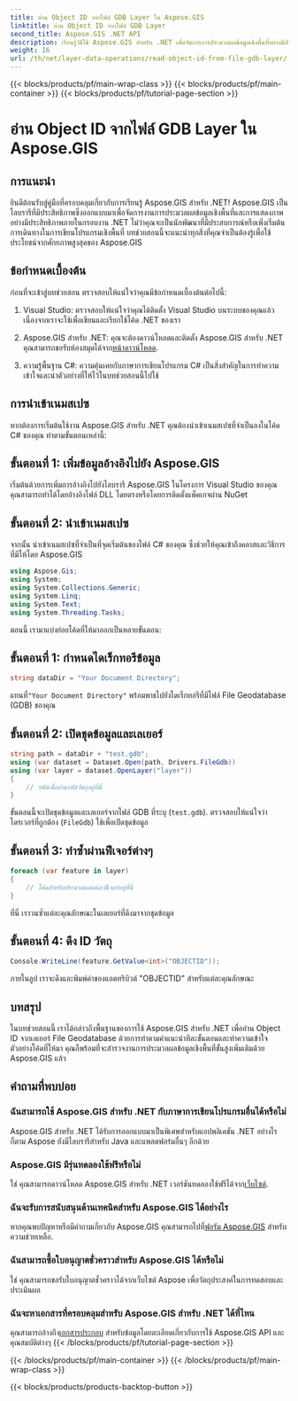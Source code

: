 ```yaml
---
title: อ่าน Object ID จากไฟล์ GDB Layer ใน Aspose.GIS
linktitle: อ่าน Object ID จากไฟล์ GDB Layer
second_title: Aspose.GIS .NET API
description: เรียนรู้วิธีใช้ Aspose.GIS สำหรับ .NET เพื่อจัดการการประมวลผลข้อมูลเชิงพื้นที่อย่างมีประสิทธิภาพ มีบทแนะนำที่ครอบคลุมและคำแนะนำจากผู้เชี่ยวชาญ
weight: 16
url: /th/net/layer-data-operations/read-object-id-from-file-gdb-layer/
---
```


{{< blocks/products/pf/main-wrap-class >}}
{{< blocks/products/pf/main-container >}}
{{< blocks/products/pf/tutorial-page-section >}}

# อ่าน Object ID จากไฟล์ GDB Layer ใน Aspose.GIS

## การแนะนำ
ยินดีต้อนรับสู่คู่มือที่ครอบคลุมเกี่ยวกับการเรียนรู้ Aspose.GIS สำหรับ .NET! Aspose.GIS เป็นไลบรารีที่มีประสิทธิภาพซึ่งออกแบบมาเพื่อจัดการงานการประมวลผลข้อมูลเชิงพื้นที่และการแสดงภาพอย่างมีประสิทธิภาพภายในกรอบงาน .NET ไม่ว่าคุณจะเป็นนักพัฒนาที่มีประสบการณ์หรือเพิ่งเริ่มต้นการเดินทางในการเขียนโปรแกรมเชิงพื้นที่ บทช่วยสอนนี้จะแนะนำทุกสิ่งที่คุณจำเป็นต้องรู้เพื่อใช้ประโยชน์จากศักยภาพสูงสุดของ Aspose.GIS
## ข้อกำหนดเบื้องต้น
ก่อนที่จะเข้าสู่บทช่วยสอน ตรวจสอบให้แน่ใจว่าคุณมีข้อกำหนดเบื้องต้นต่อไปนี้:
1. Visual Studio: ตรวจสอบให้แน่ใจว่าคุณได้ติดตั้ง Visual Studio บนระบบของคุณแล้ว เนื่องจากเราจะใช้เพื่อเขียนและเรียกใช้โค้ด .NET ของเรา
   
2.  Aspose.GIS สำหรับ .NET: คุณจะต้องดาวน์โหลดและติดตั้ง Aspose.GIS สำหรับ .NET คุณสามารถขอรับห้องสมุดได้จาก[หน้าดาวน์โหลด](https://releases.aspose.com/gis/net/).
3. ความรู้พื้นฐาน C#: ความคุ้นเคยกับภาษาการเขียนโปรแกรม C# เป็นสิ่งสำคัญในการทำความเข้าใจและนำตัวอย่างที่ให้ไว้ในบทช่วยสอนนี้ไปใช้

## การนำเข้าเนมสเปซ
หากต้องการเริ่มต้นใช้งาน Aspose.GIS สำหรับ .NET คุณต้องนำเข้าเนมสเปซที่จำเป็นลงในโค้ด C# ของคุณ ทำตามขั้นตอนเหล่านี้:
## ขั้นตอนที่ 1: เพิ่มข้อมูลอ้างอิงไปยัง Aspose.GIS
เริ่มต้นด้วยการเพิ่มการอ้างอิงไปยังไลบรารี Aspose.GIS ในโครงการ Visual Studio ของคุณ คุณสามารถทำได้โดยอ้างอิงไฟล์ DLL โดยตรงหรือโดยการติดตั้งแพ็คเกจผ่าน NuGet
## ขั้นตอนที่ 2: นำเข้าเนมสเปซ
จากนั้น นำเข้าเนมสเปซที่จำเป็นที่จุดเริ่มต้นของไฟล์ C# ของคุณ ซึ่งช่วยให้คุณเข้าถึงคลาสและวิธีการที่มีให้โดย Aspose.GIS
```csharp
using Aspose.Gis;
using System;
using System.Collections.Generic;
using System.Linq;
using System.Text;
using System.Threading.Tasks;
```

ตอนนี้ เรามาแบ่งย่อยโค้ดที่ให้มาออกเป็นหลายขั้นตอน:
## ขั้นตอนที่ 1: กำหนดไดเร็กทอรีข้อมูล
```csharp
string dataDir = "Your Document Directory";
```
 แทนที่`"Your Document Directory"` พร้อมพาธไปยังไดเร็กทอรีที่มีไฟล์ File Geodatabase (GDB) ของคุณ
## ขั้นตอนที่ 2: เปิดชุดข้อมูลและเลเยอร์
```csharp
string path = dataDir + "test.gdb";
using (var dataset = Dataset.Open(path, Drivers.FileGdb))
using (var layer = dataset.OpenLayer("layer"))
{
    // รหัสเพื่ออ่านรหัสวัตถุอยู่ที่นี่
}
```
ขั้นตอนนี้จะเปิดชุดข้อมูลและเลเยอร์จากไฟล์ GDB ที่ระบุ (`test.gdb`). ตรวจสอบให้แน่ใจว่าไดรเวอร์ที่ถูกต้อง (`FileGdb`) ใช้เพื่อเปิดชุดข้อมูล
## ขั้นตอนที่ 3: ทำซ้ำผ่านฟีเจอร์ต่างๆ
```csharp
foreach (var feature in layer)
{
    // โค้ดสำหรับประมวลผลแต่ละฟีเจอร์อยู่ที่นี่
}
```
ที่นี่ เราวนซ้ำแต่ละคุณลักษณะในเลเยอร์ที่ดึงมาจากชุดข้อมูล
## ขั้นตอนที่ 4: ดึง ID วัตถุ
```csharp
Console.WriteLine(feature.GetValue<int>("OBJECTID"));
```
ภายในลูป เราจะดึงและพิมพ์ค่าของแอตทริบิวต์ "OBJECTID" สำหรับแต่ละคุณลักษณะ

## บทสรุป
ในบทช่วยสอนนี้ เราได้กล่าวถึงพื้นฐานของการใช้ Aspose.GIS สำหรับ .NET เพื่ออ่าน Object ID จากเลเยอร์ File Geodatabase ด้วยการทำตามคำแนะนำทีละขั้นตอนและทำความเข้าใจตัวอย่างโค้ดที่ให้มา คุณก็พร้อมที่จะสำรวจงานการประมวลผลข้อมูลเชิงพื้นที่ขั้นสูงเพิ่มเติมด้วย Aspose.GIS แล้ว
## คำถามที่พบบ่อย
### ฉันสามารถใช้ Aspose.GIS สำหรับ .NET กับภาษาการเขียนโปรแกรมอื่นได้หรือไม่
Aspose.GIS สำหรับ .NET ได้รับการออกแบบมาเป็นพิเศษสำหรับแอปพลิเคชัน .NET อย่างไรก็ตาม Aspose ยังมีไลบรารีสำหรับ Java และแพลตฟอร์มอื่นๆ อีกด้วย
### Aspose.GIS มีรุ่นทดลองใช้ฟรีหรือไม่
ใช่ คุณสามารถดาวน์โหลด Aspose.GIS สำหรับ .NET เวอร์ชันทดลองใช้ฟรีได้จาก[เว็บไซต์](https://releases.aspose.com/gis/net/).
### ฉันจะรับการสนับสนุนด้านเทคนิคสำหรับ Aspose.GIS ได้อย่างไร
หากคุณพบปัญหาหรือมีคำถามเกี่ยวกับ Aspose.GIS คุณสามารถไปที่[ฟอรัม Aspose.GIS](https://forum.aspose.com/c/gis/33) สำหรับความช่วยเหลือ.
### ฉันสามารถซื้อใบอนุญาตชั่วคราวสำหรับ Aspose.GIS ได้หรือไม่
ใช่ คุณสามารถขอรับใบอนุญาตชั่วคราวได้จากเว็บไซต์ Aspose เพื่อวัตถุประสงค์ในการทดสอบและประเมินผล
### ฉันจะหาเอกสารที่ครอบคลุมสำหรับ Aspose.GIS สำหรับ .NET ได้ที่ไหน
 คุณสามารถอ้างถึง[เอกสารประกอบ](https://reference.aspose.com/gis/net/) สำหรับข้อมูลโดยละเอียดเกี่ยวกับการใช้ Aspose.GIS API และคุณสมบัติต่างๆ
{{< /blocks/products/pf/tutorial-page-section >}}

{{< /blocks/products/pf/main-container >}}
{{< /blocks/products/pf/main-wrap-class >}}

{{< blocks/products/products-backtop-button >}}
